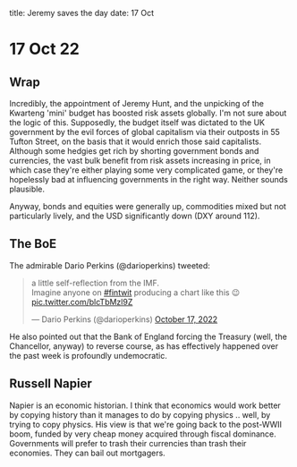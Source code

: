 title: Jeremy saves the day
date: 17 Oct

# 17 Oct 22

## Wrap

Incredibly, the appointment of Jeremy Hunt, and the unpicking of the Kwarteng 'mini' budget has boosted risk assets globally. 
I'm not sure about the logic of this. Supposedly, the budget itself was dictated to the UK government by the evil forces of global capitalism via their outposts in 55 Tufton Street, on the basis that it would enrich those said capitalists.
Although some hedgies get rich by shorting government bonds and currencies, the vast bulk benefit from risk assets increasing in price, in which case they're either playing some very complicated game, or they're hopelessly bad at influencing governments in the right way. Neither sounds plausible.

Anyway, bonds and equities were generally up, commodities mixed but not particularly lively, and the USD significantly down (DXY around 112).

## The BoE

The admirable Dario Perkins (@darioperkins) tweeted: 

<blockquote class="twitter-tweet"><p lang="en" dir="ltr">a little self-reflection from the IMF.<br>Imagine anyone on <a href="https://twitter.com/hashtag/fintwit?src=hash&amp;ref_src=twsrc%5Etfw">#fintwit</a> producing a chart like this 😉 <a href="https://t.co/blcTbMzl9Z">pic.twitter.com/blcTbMzl9Z</a></p>&mdash; Dario Perkins (@darioperkins) <a href="https://twitter.com/darioperkins/status/1581992907879260162?ref_src=twsrc%5Etfw">October 17, 2022</a></blockquote> <script async src="https://platform.twitter.com/widgets.js" charset="utf-8"></script>

He also pointed out that the Bank of England forcing the Treasury (well, the Chancellor, anyway) to reverse course, as has effectively happened over the past week is profoundly undemocratic.

## Russell Napier

Napier is an economic historian.
I think that economics would work better by copying history than it manages to do by copying physics ..
well, by trying to copy physics. 
His view is that we're going back to the post-WWII boom, funded by very cheap money acquired through fiscal dominance. 
Governments will prefer to trash their currencies than trash their economies. 
They can bail out mortgagers. 


